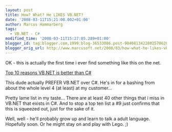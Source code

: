 ```yaml
---
layout: post
title: How? What? He LIKES VB.NET?
date: '2008-03-11T15:21:00.002+01:00'
author: Marcus Hammarberg
tags:
  - VB.NET - C#
modified_time: '2008-03-11T15:27:05.289+01:00'
blogger_id: tag:blogger.com,1999:blog-36533086.post-9040813422802570620
blogger_orig_url: http://www.marcusoft.net/2008/03/how-what-he-likes-vbnet.html
---
```


OK -
this is actually the first time i ever find something like this on the
net.

[Top 10 reasons VB.NET is better than
C#](http://www.vbrad.com/article.aspx?id=65)

This dude actually PREFER VB.NET over C#. He's in for a bashing from
about the whole level 4 (at least) at my customer...

Pretty lame list in my taste... There are at least 40 other things that
i miss in VB.NET that exists in C#. And to stop a top ten list a \#9
just confirms that this is squeezed out, just for the sake of it.

Well, well - he'll probably grow up and learn to talk a adult language.
Hopefully soon. Or he might stay on and play with <span
id="SPELLING_ERROR_0" class="blsp-spelling-corrected">Lego. ;)
